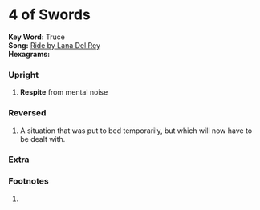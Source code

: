 # 4 of Swords

**Key Word:** Truce  
**Song:** [Ride by Lana Del Rey](https://www.youtube.com/watch?v=Py_-3di1yx0)  
**Hexagrams:** 



### Upright

1) **Respite** from mental noise



### Reversed

1) A situation that was put to bed temporarily, but which will now have to be dealt with.



### Extra





### Footnotes

1. 



